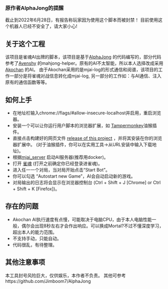 ### 原作者AlphaJong的提醒

截止到2022年6月28日，有报告称玩家因为使用这个脚本而被封禁！
目前使用这个机器人已经不安全了，请大家小心!

## 关于这个工程
该项目是雀魂AI出牌的脚本，该项目是基于[AlphaJong](https://github.com/Jimboom7/AlphaJong) 的代码编写的，部分代码参考了[Avenshy](https://github.com/Avenshy/mahjong-helper-majsoul) 的mahjong-helper。原有的AI不太智能，所以本人选择改成采用[Akochan](https://github.com/critter-mj/akochan) 的AI。
由于Akochan采用的是mjai-log的形式通信和阅谱，该项目的工作一部分是将雀魂对战信息转化成mjai-log,
另一部分的工作如：与AI通信、注入原有的通信函数等等。


## 如何上手

* 在地址栏输入chrome://flags/#allow-insecure-localhost并启用，重启浏览器。
* 安装一个可以让你运行用户脚本的浏览器扩展，如 [Tampermonkey](https://www.tampermonkey.net/?locale=zh)油猴插件。
* 直接点击构建好的网页文件 [release of this project](https://github.com/thougr/mjai_bridge/releases/tag/1.0.0) ，并将其安装在你的浏览器扩展中。 (对于油猴插件，你可以在实用工具->从URL安装中输入下载地址)。
* 根据[mjai_server](https://github.com/thougr/mjai_server) 启动AI服务器(推荐用docker)。
* 打开 [雀魂](https://game.maj-soul.com/1/) (打开之前确定你已经登录进雀魂)。
* 进入任一一个对局，当对局开始点击“Start Bot”。
* 你可以勾选 “Autostart new Game”，AI会自动启动新的游戏。
* 对局输出的日志将会显示在浏览器控制台 (Ctrl + Shift + J [Chrome] or Ctrl + Shift + K [Firefox])。

## 存在的问题

* Akochan AI执行速度有点慢，可能取决于电脑CPU，由于本人电脑性能一般，偶尔会出现8秒左右才会作出响应。可以换成Mortal?不过不懂深度学习，超出本人的能力范围。
* 不支持手动，只能自动。
* 代码很乱，有待整理。


## 其他注意事项
本工具封号风险巨大，仅供娱乐，本作者不负责。
其他可参考https://github.com/Jimboom7/AlphaJong